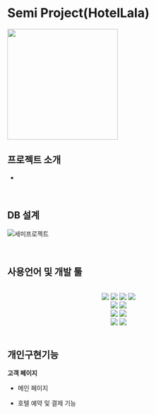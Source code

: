 # Semi Project(HotelLala)

<img src="https://user-images.githubusercontent.com/106005368/186703743-865935a7-c638-4f43-be48-c09bacaa078e.png" width="250px">

<br>

## 프로젝트 소개

- 

<br>

## DB 설계

![세미프로젝트](https://user-images.githubusercontent.com/106005368/186703162-68ce6062-3e7c-4b1c-9da3-61219762945c.png)

<br>

## 사용언어 및 개발 툴

<br>

<div align="center">
  <img src="https://img.shields.io/badge/JAVA-007396?style=for-the-badge&logo=java&logoColor=white">
  <img src="https://img.shields.io/badge/html-E34F26?style=for-the-badge&logo=html5&logoColor=white"> 
  <img src="https://img.shields.io/badge/css-1572B6?style=for-the-badge&logo=css3&logoColor=white"> 
  <img src="https://img.shields.io/badge/javascript-yellow?style=for-the-badge&logo=javascript&logoColor=white"><br>
  
  <img src="https://img.shields.io/badge/jsp-green?style=for-the-badge&logo=jsp&logoColor=white"> 
  <img src="https://img.shields.io/badge/servlet-skyblue?style=for-the-badge&logo=servlet&logoColor=white"><br>
  
  <img src="https://img.shields.io/badge/oracle-F80000?style=for-the-badge&logo=oracle&logoColor=white">
  <img src="https://img.shields.io/badge/apache tomcat-F8DC75?style=for-the-badge&logo=apachetomcat&logoColor=black"><br>
  
  <img src="https://img.shields.io/badge/eclipse-blue?style=for-the-badge&logo=eclipse&logoColor=white"> 
  <img src="https://img.shields.io/badge/github-181717?style=for-the-badge&logo=github&logoColor=white"> 

</div>

<br>

## 개인구현기능

**고객 페이지**
* 메인 페이지

* 호텔 예약 및 결제 기능
